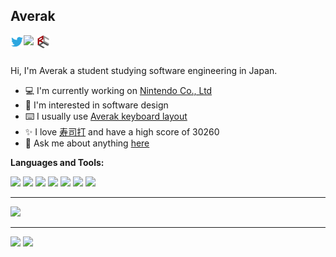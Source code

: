 ## Averak

<a href="https://twitter.com/averak_jp">
  <img align="left" width="21px" src="https://raw.githubusercontent.com/averak/averak/master/assets/twitter.svg" />
</a>
<a href="https://qiita.com/averak">
  <img align="left" width="21px" src="https://cdn.qiita.com/assets/favicons/public/production-c620d3e403342b1022967ba5e3db1aaa.ico" />
</a>
<a href="http://www.rcc.ritsumei.ac.jp/">
  <img align="left" width="21px" src="https://raw.githubusercontent.com/averak/averak/master/assets/rcc.svg" />
</a>

<br />
<br />

Hi, I'm Averak a student studying software engineering in Japan.

- :computer: I'm currently working on [Nintendo Co., Ltd](https://www.nintendo.co.jp/)
- :seedling: I'm interested in software design
- :keyboard: I usually use [Averak keyboard layout](https://raw.githubusercontent.com/averak/averak/master/assets/Averak-keymap.png)
- :sparkles: I love [寿司打](http://typingx0.net/sushida/) and have a high score of 30260
- :speech_balloon: Ask me about anything [here](https://github.com/averak/averak/issues)

**Languages and Tools:**

<code><img height="20" src="https://cdn.worldvectorlogo.com/logos/spring-3.svg"></code>
<code><img height="20" src="https://cdn.worldvectorlogo.com/logos/angular-icon-1.svg"></code>
<code><img height="20" src="https://cdn.worldvectorlogo.com/logos/graphql-logo-2.svg"></code>
<code><img height="20" src="https://cdn.worldvectorlogo.com/logos/kubernets.svg"></code>
<code><img height="20" src="https://cdn.worldvectorlogo.com/logos/docker.svg"></code>
<code><img height="20" src="https://cdn.worldvectorlogo.com/logos/nginx-1.svg"></code>
<code><img height="20" src="https://cdn.worldvectorlogo.com/logos/vim.svg"></code>

---

<div>
  <img width=800 src="https://github-profile-trophy.vercel.app/?username=averak&column=8"/>
</div>

---

<div align="left">
  <img height="150" src="https://github-readme-stats.vercel.app/api?username=averak&count_private=true&include_all_commits=true" />
  <img height="150" src="https://github-readme-stats.vercel.app/api/top-langs/?username=averak&layout=compact&langs_count=10&hide=html,css,php" />
</div>
